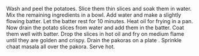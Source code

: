 Wash and peel the potatoes. Slice them thin slices and soak them in water.
Mix the remaining ingredients in a bowl.
Add water and make a slightly flowing batter. Let the batter rest for 10 minutes.
Heat oil for frying in a pan.
Now drain the potato slices from water and add them in the batter. Coat them well with batter.
Drop the slices in hot oil and fry on medium flame until they are golden and crispy.
Drain the pakoras on a plate . Sprinkle chaat masala all over the pakora. Serve hot.